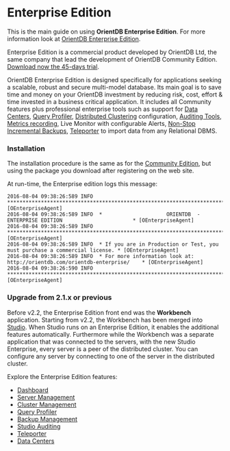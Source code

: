 # Enterprise Edition

This is the main guide on using <b>OrientDB Enterprise Edition</b>. For more information look at [OrientDB Enterprise Edition](http://orientdb.com/enterprise.htm).

Enterprise Edition is a commercial product developed by OrientDB Ltd, the same company that lead the development of OrientDB Community Edition. [Download now the 45-days trial](http://orientdb.com/orientdb-enterprise/#matrix).

OrientDB Enterprise Edition is designed specifically for applications seeking a scalable, robust and secure multi-model database. Its main goal is to save time and money on your OrientDB investment by reducing risk, cost, effort & time invested in a business critical application. It includes all Community features plus professional enterprise tools such as support for [Data Centers](Data-Centers.md), [Query Profiler](Studio-Query-Profiler.md), [Distributed Clustering](Studio-Cluster-Management.md) configuration, [Auditing Tools](Studio-Auditing.md), [Metrics recording](Studio-Server-Management.md), Live Monitor with configurable Alerts, [Non-Stop Incremental Backups](Studio-Backup-Management.md), [Teleporter](Studio-Teleporter.md) to import data from any Relational DBMS.


### Installation
The installation procedure is the same as for the [Community Edition](Tutorial-Installation.md), but using the package you download after registering on the web site.

At run-time, the Enterprise edition logs this message:

```
2016-08-04 09:38:26:589 INFO  ***************************************************************************** [OEnterpriseAgent]
2016-08-04 09:38:26:589 INFO  *                     ORIENTDB  -  ENTERPRISE EDITION                       * [OEnterpriseAgent]
2016-08-04 09:38:26:589 INFO  ***************************************************************************** [OEnterpriseAgent]
2016-08-04 09:38:26:589 INFO  * If you are in Production or Test, you must purchase a commercial license. * [OEnterpriseAgent]
2016-08-04 09:38:26:589 INFO  * For more information look at: http://orientdb.com/orientdb-enterprise/    * [OEnterpriseAgent]
2016-08-04 09:38:26:590 INFO  ***************************************************************************** [OEnterpriseAgent]
```

### Upgrade from 2.1.x or previous

Before v2.2, the Enterprise Edition front end was the **Workbench** application. Starting from v2.2, the Workbench has been merged into [Studio](Studio-Home-page.md). When Studio runs on an Enterprise Edition, it enables the additional features automatically. Furthermore while the Workbench was a separate application that was connected to the servers, with the new Studio Enterprise, every server is a peer of the distributed cluster. You can configure any server by connecting to one of the server in the distributed cluster.

Explore the Enterprise Edition features:

* [Dashboard](Studio-Dashboard.md)
* [Server Management](Studio-Server-Management.md)
* [Cluster Management](Studio-Cluster-Management.md)
* [Query Profiler](Studio-Query-Profiler.md)
* [Backup Management](Studio-Backup-Management.md)
* [Studio Auditing](Studio-Auditing.md)
* [Teleporter](Studio-Teleporter.md)
* [Data Centers](Data-Centers.md) 

